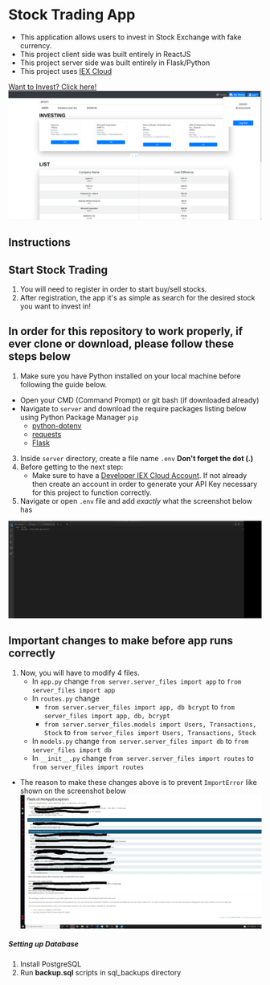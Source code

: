 # Stock Trading App 

- This application allows users to invest in Stock Exchange with fake currency.
- This project client side was built entirely in ReactJS
- This project server side was built entirely in Flask/Python
- This project uses [IEX Cloud](https://iexcloud.io)

[Want to Invest? Click here!](fantasy-stock-trading-app.herokuapp.com)
![](./client/src/assets/images/my-stock-preview.png)


## Instructions

## Start Stock Trading

1. You will need to register in order to start buy/sell stocks.
2. After registration, the app it's as simple as search for the desired stock you want to invest in!

## In order for this repository to work properly, if ever clone or download, please follow these steps below

1. Make sure you have Python installed on your local machine before following the guide below.

- Open your CMD (Command Prompt) or git bash (if downloaded already)
- Navigate to `server` and download the require packages listing below using Python Package Manager `pip`
  - [python-dotenv](https://pypi.org/project/python-dotenv/)
  - [requests](https://requests.readthedocs.io/en/latest/user/install/#install)
  - [Flask](https://flask.palletsprojects.com/en/1.1.x/installation/#install-flask)

3. Inside `server` directory, create a file name `.env` **Don't forget the dot (.)**
4. Before getting to the next step:
    - Make sure to have a [Developer IEX Cloud Account](https://iexcloud.io/cloud-login#/register). If not already then create an account in order to generate your API Key necessary for this project to function correctly.
6. Navigate or open `.env` file and add _exactly_ what the screenshot below has

![](./client/src/assets/images/env-preview.png)

## Important changes to make before app runs correctly
1. Now, you will have to modify 4 files.
    - In `app.py` change `from server.server_files import app` to `from server_files import app`
    - In `routes.py` change 
        - `from server.server_files import app, db bcrypt` to `from server_files import app, db, bcrypt`
        - `from server.server_files.models import Users, Transactions, Stock` to `from server_files import Users, Transactions, Stock`
    - In `models.py` change `from server.server_files import db` to `from server_files import db`
    - In `__init__.py` change `from server.server_files import routes` to `from server_files import routes`
- The reason to make these changes above is to prevent `ImportError` like shown on the screenshot below
![](./client/src/assets/images/import-error.jpg)


##### Setting up Database

1. Install PostgreSQL
2. Run **backup.sql** scripts in sql_backups directory